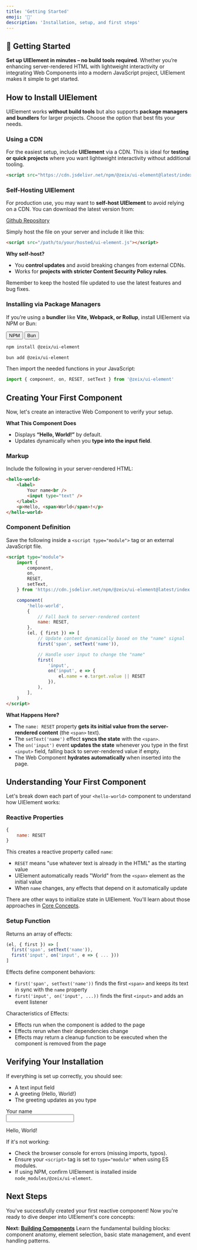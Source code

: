 ```yaml
---
title: 'Getting Started'
emoji: '🚀'
description: 'Installation, setup, and first steps'
---
```


<section class="hero">

# 🚀 Getting Started

<p class="lead"><strong>Set up UIElement in minutes – no build tools required</strong>. Whether you’re enhancing server-rendered HTML with lightweight interactivity or integrating Web Components into a modern JavaScript project, UIElement makes it simple to get started.</p>
</section>

<section>

## How to Install UIElement

UIElement works **without build tools** but also supports **package managers and bundlers** for larger projects. Choose the option that best fits your needs.

### Using a CDN

For the easiest setup, include <strong>UIElement</strong> via a CDN. This is ideal for **testing or quick projects** where you want lightweight interactivity without additional tooling.

```html
<script src="https://cdn.jsdelivr.net/npm/@zeix/ui-element@latest/index.js"></script>
```

</section>

<section>

### Self-Hosting UIElement

For production use, you may want to **self-host UIElement** to avoid relying on a CDN. You can download the latest version from:

<a href="https://github.com/zeixcom/ui-element/blob/main/index.js" target="_blank">Github Repository</a>

Simply host the file on your server and include it like this:

```html
<script src="/path/to/your/hosted/ui-element.js"></script>
```

**Why self-host?**

- You **control updates** and avoid breaking changes from external CDNs.
- Works for **projects with stricter Content Security Policy rules**.

Remember to keep the hosted file updated to use the latest features and bug fixes.

</section>

<section>

### Installing via Package Managers

If you’re using a **bundler** like **Vite, Webpack, or Rollup**, install UIElement via NPM or Bun:

<tab-group>
<div role="tablist">
<button role="tab" id="trigger_installation-npm" aria-controls="panel_installation-npm" aria-selected="true" tabindex="0">NPM</button>
<button role="tab" id="trigger_installation-bun" aria-controls="panel_installation-bun" aria-selected="false" tabindex="-1">Bun</button>
</div>
<div role="tabpanel" id="panel_installation-npm" aria-labelledby="trigger_installation-npm">

```bash
npm install @zeix/ui-element
```

</div>
<div role="tabpanel" id="panel_installation-bun" aria-labelledby="trigger_installation-bun">

```bash
bun add @zeix/ui-element
```

</div>
</tab-group>

Then import the needed functions in your JavaScript:

```js
import { component, on, RESET, setText } from '@zeix/ui-element'
```

</section>

<section>

## Creating Your First Component

Now, let's create an interactive Web Component to verify your setup.

**What This Component Does**

- Displays **“Hello, World!”** by default.
- Updates dynamically when you **type into the input field**.

### Markup

Include the following in your server-rendered HTML:

```html
<hello-world>
	<label>
		Your name<br />
		<input type="text" />
	</label>
	<p>Hello, <span>World</span>!</p>
</hello-world>
```

### Component Definition

Save the following inside a `<script type="module">` tag or an external JavaScript file.

```html
<script type="module">
	import {
		component,
		on,
		RESET,
		setText,
	} from 'https://cdn.jsdelivr.net/npm/@zeix/ui-element@latest/index.js'

	component(
		'hello-world',
		{
			// Fall back to server-rendered content
			name: RESET,
		},
		(el, { first }) => [
			// Update content dynamically based on the "name" signal
			first('span', setText('name')),

			// Handle user input to change the "name"
			first(
				'input',
				on('input', e => {
					el.name = e.target.value || RESET
				}),
			),
		],
	)
</script>
```

**What Happens Here?**

- The `name: RESET` property **gets its initial value from the server-rendered content** (the `<span>` text).
- The `setText('name')` effect **syncs the state** with the `<span>`.
- The `on('input')` event **updates the state** whenever you type in the first `<input>` field, falling back to server-rendered value if empty.
- The Web Component **hydrates automatically** when inserted into the page.

## Understanding Your First Component

Let's break down each part of your `<hello-world>` component to understand how UIElement works:

### Reactive Properties

```js
{
	name: RESET
}
```

This creates a reactive property called `name`:

- `RESET` means "use whatever text is already in the HTML" as the starting value
- UIElement automatically reads "World" from the `<span>` element as the initial value
- When `name` changes, any effects that depend on it automatically update

There are other ways to initialize state in UIElement. You'll learn about those approaches in [Core Concepts](core-concepts.html).

### Setup Function

Returns an array of effects:

```js
(el, { first }) => [
  first('span', setText('name')),
  first('input', on('input', e => { ... }))
]
```

Effects define component behaviors:

- `first('span', setText('name'))` finds the first `<span>` and keeps its text in sync with the `name` property
- `first('input', on('input', ...))` finds the first `<input>` and adds an event listener

Characteristics of Effects:

- Effects run when the component is added to the page
- Effects rerun when their dependencies change
- Effects may return a cleanup function to be executed when the component is removed from the page

</section>

<section>

## Verifying Your Installation

If everything is set up correctly, you should see:

- A text input field
- A greeting (Hello, World!)
- The greeting updates as you type

<component-demo>
	<div class="preview">
		<hello-world>
			<template shadowrootmode="open">
				<label>Your name<br>
					<input type="text">
				</label>
				<p>Hello, <span>World</span>!</p>
			</template>
		</hello-world>
	</div>
</component-demo>

If it's not working:

- Check the browser console for errors (missing imports, typos).
- Ensure your `<script>` tag is set to `type="module"` when using ES modules.
- If using NPM, confirm UIElement is installed inside `node_modules/@zeix/ui-element`.

</section>

<section>

## Next Steps

You've successfully created your first reactive component! Now you're ready to dive deeper into UIElement's core concepts:

**Next: [Building Components](building-components.html)**
Learn the fundamental building blocks: component anatomy, element selection, basic state management, and event handling patterns.

</section>
